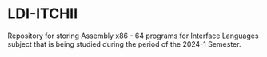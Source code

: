 # LDI-ITCHII

Repository for storing Assembly x86 - 64 programs for Interface Languages subject that is being studied during the period of the 2024-1 Semester.
